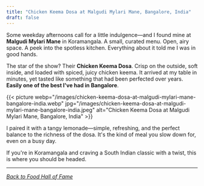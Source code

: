 ```yaml
---
title: "Chicken Keema Dosa at Malgudi Mylari Mane, Bangalore, India"
draft: false
---
```


Some weekday afternoons call for a little indulgence—and I found mine at **Malgudi Mylari Mane** in Koramangala. A small, curated menu. Open, airy space. A peek into the spotless kitchen. Everything about it told me I was in good hands.

The star of the show? Their **Chicken Keema Dosa**. Crisp on the outside, soft inside, and loaded with spiced, juicy chicken keema. It arrived at my table in minutes, yet tasted like something that had been perfected over years. **Easily one of the best I've had in Bangalore**.  

{{< picture webp="/images/chicken-keema-dosa-at-malgudi-mylari-mane-bangalore-india.webp" jpg="/images/chicken-keema-dosa-at-malgudi-mylari-mane-bangalore-india.jpeg" alt="Chicken Keema Dosa at Malgudi Mylari Mane, Bangalore, India" >}}

I paired it with a tangy lemonade—simple, refreshing, and the perfect balance to the richness of the dosa. It's the kind of meal you slow down for, even on a busy day.  

If you're in Koramangala and craving a South Indian classic with a twist, this is where you should be headed.

---

*[Back to Food Hall of Fame](/food)*
